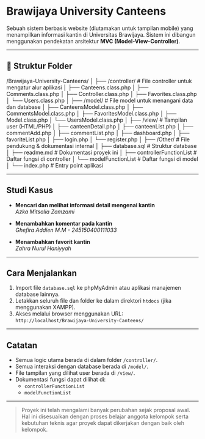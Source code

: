 # Brawijaya University Canteens

Sebuah sistem berbasis website (diutamakan untuk tampilan mobile) yang menampilkan informasi kantin di Universitas Brawijaya. Sistem ini dibangun menggunakan pendekatan arsitektur **MVC (Model-View-Controller)**.

---

## 📁 Struktur Folder

/Brawijaya-University-Canteens/
│
├── /controller/ # File controller untuk mengatur alur aplikasi
│ ├── Canteens.class.php
│ ├── Comments.class.php
│ ├── Controller.class.php
│ ├── Favorites.class.php
│ └── Users.class.php
│
├── /model/ # File model untuk menangani data dan database
│ ├── CanteensModel.class.php
│ ├── CommentsModel.class.php
│ ├── FavoritesModel.class.php
│ ├── Model.class.php
│ └── UsersModel.class.php
│
├── /view/ # Tampilan user (HTML/PHP)
│ ├── canteenDetail.php
│ ├── canteenList.php
│ ├── commentAdd.php
│ ├── commentList.php
│ ├── dashboard.php
│ ├── favoriteList.php
│ ├── login.php
│ └── register.php
│
├── /Other/ # File pendukung & dokumentasi internal
│ ├── database.sql # Struktur database
│ ├── readme.md # Dokumentasi proyek ini
│ ├── controllerFunctionList # Daftar fungsi di controller
│ └── modelFunctionList # Daftar fungsi di model
│
└── index.php # Entry point aplikasi


---

## Studi Kasus

- **Mencari dan melihat informasi detail mengenai kantin**  
  *Azka Mitsalia Zamzami*

- **Menambahkan komentar pada kantin**  
  *Ghefira Addien M.M - 245150400111033*

- **Menambahkan favorit kantin**  
  *Zahra Nurul Haniyyah*

---

## Cara Menjalankan

1. Import file `database.sql` ke phpMyAdmin atau aplikasi manajemen database lainnya.
2. Letakkan seluruh file dan folder ke dalam direktori `htdocs` (jika menggunakan XAMPP).
3. Akses melalui browser menggunakan URL:  
   `http://localhost/Brawijaya-University-Canteens/`

---

## Catatan

- Semua logic utama berada di dalam folder `/controller/`.
- Semua interaksi dengan database berada di `/model/`.
- File tampilan yang dilihat user berada di `/view/`.
- Dokumentasi fungsi dapat dilihat di:
  - `controllerFunctionList`
  - `modelFunctionList`

---

> Proyek ini telah mengalami banyak perubahan sejak proposal awal. Hal ini disesuaikan dengan proses belajar anggota kelompok serta kebutuhan teknis agar proyek dapat dikerjakan dengan baik oleh kelompok.

